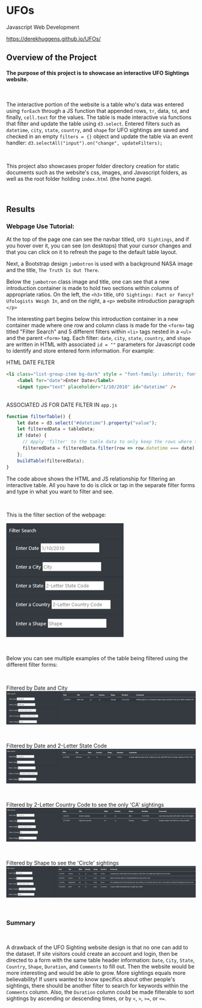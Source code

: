 # UFOs
Javascript Web Development

https://derekhuggens.github.io/UFOs/

## Overview of the Project

#### The purpose of this project is to showcase an interactive UFO Sightings website.

<br>

The interactive portion of the website is a table who's data was entered using `forEach` through a JS function that appended rows, `tr`, data, `td`, and finally, `cell.text` for the values. The table is made interactive via functions that filter and update the table using `d3.select`. Entered filters such as `datetime`, `city`, `state`, `country`, and `shape` for UFO sightings are saved and checked in an empty `filters = {}` object and update the table via an event handler: `d3.selectAll("input").on("change", updateFilters);`

<br>

This project also showcases proper folder directory creation for static documents such as the website's css, images, and Javascript folders, as well as the root folder holding `index.html` (the home page).

<br>

## Results

### Webpage Use Tutorial:

At the top of the page one can see the navbar titled, `UFO Sightings`, and if you hover over it, you can see (on desktops) that your cursor changes and that you can click on it to refresh the page to the default table layout.

Next, a Bootstrap design `jumbotron` is used with a background NASA image and the title, `The Truth Is Out There`.

Below the `jumbotron` class image and title, one can see that a new introduction container is made to hold two sections within columns of appropriate ratios. On the left, the `<h3>` title, `UFO Sightings: Fact or Fancy? Ufologists Weigh In`, and on the right, a `<p>` website introduction paragraph `</p>`

The interesting part begins below this introduction container in a new container made where one row and column class is made for the `<form>` tag titled "Filter Search" and 5 different filters within `<li>` tags nested in a `<ul>` and the parent `<form>` tag. Each filter: `date`, `city`, `state`, `country`, and `shape` are written in HTML with associated `id = ""` parameters for Javascript code to identify and store entered form information. For example:

HTML DATE FILTER

```html
<li class="list-group-item bg-dark" style = "font-family: inherit; font-size: 1rem;">
    <label for="date">Enter Date</label>
    <input type="text" placeholder="1/10/2010" id="datetime" />
                                
```

ASSOCIATED JS FOR DATE FILTER IN `app.js`

```js
function filterTable() {    
    let date = d3.select("#datetime").property("value");
    let filteredData = tableData;
    if (date) {
      // Apply 'filter' to the table data to only keep the rows where the 'datetime' value matches the filter value
      filteredData = filteredData.filter(row => row.datetime === date);
    };
    buildTable(filteredData);
}
```

The code above shows the HTML and JS relationship for filtering an interactive table. All you have to do is click or tap in the separate filter forms and type in what you want to filter and see.

<br>

This is the filter section of the webpage:

![Filters](https://github.com/derekhuggens/UFOs/blob/be49e6f404e2be5d577165f6fd8f81c11b0abc81/readMeImages/filters.png)

<br>

Below you can see multiple examples of the table being filtered using the different filter forms:

<br>

Filtered by Date and City
![City](https://github.com/derekhuggens/UFOs/blob/be49e6f404e2be5d577165f6fd8f81c11b0abc81/readMeImages/datecity.png)

<br>

Filtered by Date and 2-Letter State Code
![State](https://github.com/derekhuggens/UFOs/blob/be49e6f404e2be5d577165f6fd8f81c11b0abc81/readMeImages/datestate.png)

<br>

Filtered by 2-Letter Country Code to see the only 'CA' sightings
![Country](https://github.com/derekhuggens/UFOs/blob/be49e6f404e2be5d577165f6fd8f81c11b0abc81/readMeImages/country.png)

<br>

Filtered by Shape to see the 'Circle' sightings
![Shape](https://github.com/derekhuggens/UFOs/blob/be49e6f404e2be5d577165f6fd8f81c11b0abc81/readMeImages/circle.png)

<br>

### Summary

<br>


A drawback of the UFO Sighting website design is that no one can add to the dataset. If site visitors could create an account and login, then be directed to a form with the same table header information: `Date`, `City`, `State`, `Country`, `Shape`, `Duration`, and `Comments` to fill out. Then the website would be more interesting and would be able to grow. More sightings equals more believability! If users wanted to know specifics about other people's sightings, there should be another filter to search for keywords within the `Comments` column. Also, the `Duration` column could be made filterable to sort sightings by ascending or descending times, or by `<`, `>`, `>=`, or `<=`.
